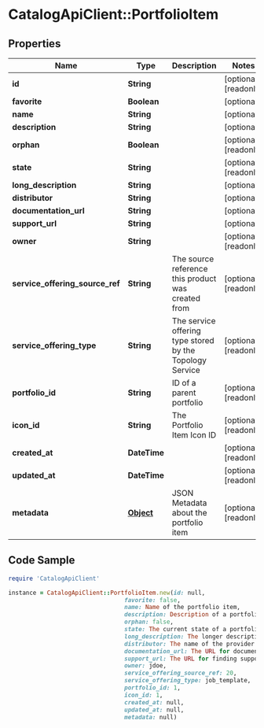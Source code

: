 # CatalogApiClient::PortfolioItem

## Properties

Name | Type | Description | Notes
------------ | ------------- | ------------- | -------------
**id** | **String** |  | [optional] [readonly] 
**favorite** | **Boolean** |  | [optional] 
**name** | **String** |  | [optional] 
**description** | **String** |  | [optional] 
**orphan** | **Boolean** |  | [optional] [readonly] 
**state** | **String** |  | [optional] [readonly] 
**long_description** | **String** |  | [optional] 
**distributor** | **String** |  | [optional] 
**documentation_url** | **String** |  | [optional] 
**support_url** | **String** |  | [optional] 
**owner** | **String** |  | [optional] [readonly] 
**service_offering_source_ref** | **String** | The source reference this product was created from | [optional] [readonly] 
**service_offering_type** | **String** | The service offering type stored by the Topology Service | [optional] [readonly] 
**portfolio_id** | **String** | ID of a parent portfolio | [optional] [readonly] 
**icon_id** | **String** | The Portfolio Item Icon ID | [optional] [readonly] 
**created_at** | **DateTime** |  | [optional] [readonly] 
**updated_at** | **DateTime** |  | [optional] [readonly] 
**metadata** | [**Object**](.md) | JSON Metadata about the portfolio item | [optional] [readonly] 

## Code Sample

```ruby
require 'CatalogApiClient'

instance = CatalogApiClient::PortfolioItem.new(id: null,
                                 favorite: false,
                                 name: Name of the portfolio item,
                                 description: Description of a portfolio item,
                                 orphan: false,
                                 state: The current state of a portfolio item,
                                 long_description: The longer description of a portfolio item,
                                 distributor: The name of the provider for this Item,
                                 documentation_url: The URL for documentation of the portfolio item,
                                 support_url: The URL for finding support for the portfolio item,
                                 owner: jdoe,
                                 service_offering_source_ref: 20,
                                 service_offering_type: job_template,
                                 portfolio_id: 1,
                                 icon_id: 1,
                                 created_at: null,
                                 updated_at: null,
                                 metadata: null)
```


